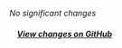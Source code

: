 *No significant changes*

##### &nbsp;&nbsp;&nbsp;&nbsp;[View changes on GitHub](https://github.com/santiagogubadev/iuseful-react-hooks/compare/v0.3.4...v0.4.0)